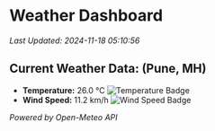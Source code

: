 
# Weather Dashboard

_Last Updated: 2024-11-18 05:10:56_

## Current Weather Data: (Pune, MH)
- **Temperature:** 26.0 °C ![Temperature Badge](https://img.shields.io/badge/Temperature-Medium%20Temp-green)
- **Wind Speed:** 11.2 km/h ![Wind Speed Badge](https://img.shields.io/badge/Wind%20Speed-Low%20Wind-blue)

*Powered by Open-Meteo API*
